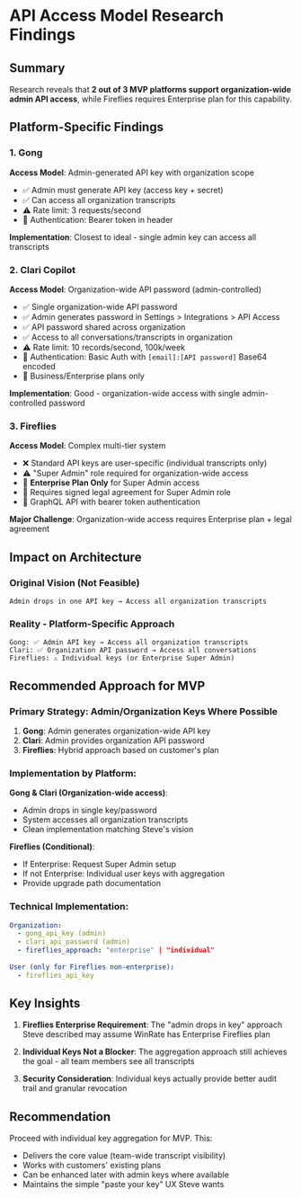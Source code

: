 # API Access Model Research Findings

## Summary
Research reveals that **2 out of 3 MVP platforms support organization-wide admin API access**, while Fireflies requires Enterprise plan for this capability.

## Platform-Specific Findings

### 1. Gong
**Access Model**: Admin-generated API key with organization scope
- ✅ Admin must generate API key (access key + secret)
- ✅ Can access all organization transcripts
- ⚠️ Rate limit: 3 requests/second
- 📝 Authentication: Bearer token in header

**Implementation**: Closest to ideal - single admin key can access all transcripts

### 2. Clari Copilot  
**Access Model**: Organization-wide API password (admin-controlled)
- ✅ Single organization-wide API password
- ✅ Admin generates password in Settings > Integrations > API Access
- ✅ API password shared across organization
- ✅ Access to all conversations/transcripts in organization
- ⚠️ Rate limit: 10 records/second, 100k/week
- 📝 Authentication: Basic Auth with `[email]:[API password]` Base64 encoded
- 📝 Business/Enterprise plans only

**Implementation**: Good - organization-wide access with single admin-controlled password

### 3. Fireflies
**Access Model**: Complex multi-tier system
- ❌ Standard API keys are user-specific (individual transcripts only)
- ⚠️ "Super Admin" role required for organization-wide access
- 🚨 **Enterprise Plan Only** for Super Admin access
- 🚨 Requires signed legal agreement for Super Admin role
- 📝 GraphQL API with bearer token authentication

**Major Challenge**: Organization-wide access requires Enterprise plan + legal agreement

## Impact on Architecture

### Original Vision (Not Feasible)
```
Admin drops in one API key → Access all organization transcripts
```

### Reality - Platform-Specific Approach
```
Gong: ✅ Admin API key → Access all organization transcripts
Clari: ✅ Organization API password → Access all conversations
Fireflies: ⚠️ Individual keys (or Enterprise Super Admin)
```

## Recommended Approach for MVP

### Primary Strategy: Admin/Organization Keys Where Possible
1. **Gong**: Admin generates organization-wide API key
2. **Clari**: Admin provides organization API password  
3. **Fireflies**: Hybrid approach based on customer's plan

### Implementation by Platform:

**Gong & Clari (Organization-wide access)**:
- Admin drops in single key/password
- System accesses all organization transcripts
- Clean implementation matching Steve's vision

**Fireflies (Conditional)**:
- If Enterprise: Request Super Admin setup
- If not Enterprise: Individual user keys with aggregation
- Provide upgrade path documentation

### Technical Implementation:
```yaml
Organization:
  - gong_api_key (admin)
  - clari_api_password (admin)
  - fireflies_approach: "enterprise" | "individual"
  
User (only for Fireflies non-enterprise):
  - fireflies_api_key
```

## Key Insights

1. **Fireflies Enterprise Requirement**: The "admin drops in key" approach Steve described may assume WinRate has Enterprise Fireflies plan

2. **Individual Keys Not a Blocker**: The aggregation approach still achieves the goal - all team members see all transcripts

3. **Security Consideration**: Individual keys actually provide better audit trail and granular revocation

## Recommendation

Proceed with individual key aggregation for MVP. This:
- Delivers the core value (team-wide transcript visibility)
- Works with customers' existing plans
- Can be enhanced later with admin keys where available
- Maintains the simple "paste your key" UX Steve wants